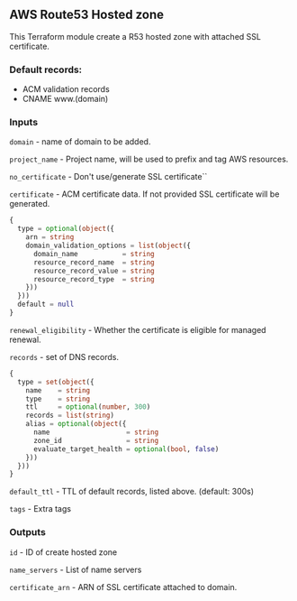 ## AWS Route53 Hosted zone

This Terraform module create a R53 hosted zone with attached SSL certificate.

### Default records: 

 - ACM validation records
 - CNAME www.(domain)

### Inputs

`domain` - name of domain to be added.

`project_name` - Project name, will be used to prefix and tag AWS resources.

`no_certificate` - Don't use/generate SSL certificate``

`certificate` - ACM certificate data. If not provided SSL certificate will be generated.

```terraform
{
  type = optional(object({
    arn = string
    domain_validation_options = list(object({
      domain_name           = string
      resource_record_name  = string
      resource_record_value = string
      resource_record_type  = string
    }))
  }))
  default = null
}
```

`renewal_eligibility` - Whether the certificate is eligible for managed renewal.

`records` - set of DNS records.

```terraform
{
  type = set(object({
    name    = string
    type    = string
    ttl     = optional(number, 300)
    records = list(string)
    alias = optional(object({
      name                   = string
      zone_id                = string
      evaluate_target_health = optional(bool, false)
    }))
  }))
}
```

`default_ttl` - TTL of default records, listed above. (default: 300s)

`tags` - Extra tags

### Outputs

`id` - ID of create hosted zone

`name_servers` - List of name servers

`certificate_arn` - ARN of SSL certificate attached to domain.
